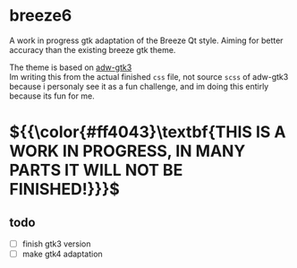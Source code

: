 # breeze6
A work in progress gtk adaptation of the Breeze Qt style. Aiming for better accuracy than the existing breeze gtk theme.

The theme is based on [adw-gtk3](https://github.com/lassekongo83/adw-gtk3) <br>
Im writing this from the actual finished `css` file, not source `scss` of adw-gtk3 because i personaly see it as a fun challenge, and im doing this entirly because its fun for me.

# ${{\color{#ff4043}\textbf{THIS IS A WORK IN PROGRESS, IN MANY PARTS IT WILL NOT BE FINISHED!}}}\$
## todo
- [ ] finish gtk3 version
- [ ] make gtk4 adaptation
